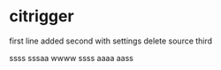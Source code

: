 # citrigger
first line added
second
with settings delete source
third

ssss
sssaa
wwww
ssss
aaaa
aass
